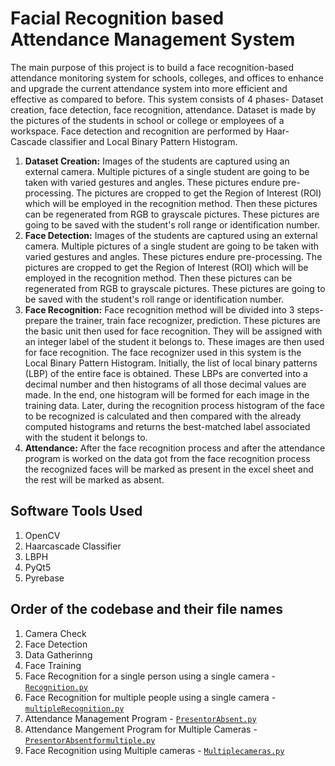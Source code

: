 # Facial Recognition based Attendance Management System

The main purpose of this project is to build a face recognition-based attendance monitoring system for schools, colleges, and offices to enhance and upgrade the current attendance system into more efficient and effective as compared to before.
This system consists of 4 phases- Dataset creation, face detection, face recognition, attendance. Dataset is made by the pictures of the students in school or college or employees of a workspace. Face detection and recognition are performed by Haar-Cascade classifier and Local Binary Pattern Histogram.

1. **Dataset Creation:** Images of the students are captured using an external camera. Multiple pictures of a single student are going to be taken with varied gestures and angles. These pictures endure pre-processing. The pictures are cropped to get the Region of Interest (ROI) which will be employed in the recognition method. Then these pictures can be regenerated from RGB to grayscale pictures. These pictures are going to be saved with the student's roll range or identification number.
2. **Face Detection:** Images of the students are captured using an external camera. Multiple pictures of a single student are going to be taken with varied gestures and angles. These pictures endure pre-processing. The pictures are cropped to get the Region of Interest (ROI) which will be employed in the recognition method. Then these pictures can be regenerated from RGB to grayscale pictures. These pictures are going to be saved with the student's roll range or identification number.
3. **Face Recognition:** Face recognition method will be divided into 3 steps- prepare the trainer, train face recognizer, prediction. These pictures are the basic unit then used for face recognition. They will be assigned with an integer label of the student it belongs to. These images are then used for face recognition. The face recognizer used in this system is the Local Binary Pattern Histogram. Initially, the list of local binary patterns (LBP) of the entire face is obtained. These LBPs are converted into a decimal number and then histograms of all those decimal values are made. In the end, one histogram will be formed for each image in the training data. Later, during the recognition process histogram of the face to be recognized is calculated and then compared with the already computed histograms and returns the best-matched label associated with the student it belongs to.
4. **Attendance:** After the face recognition process and after the attendance program is worked on the data got from the face recognition process the recognized faces will be marked as present in the excel sheet and the rest will be marked as absent.

## Software Tools Used

1. OpenCV
2. Haarcascade Classifier 
3. LBPH
4. PyQt5
5. Pyrebase

## Order of the codebase and their file names

1. Camera Check
2. Face Detection 
3. Data Gatherinng 
4. Face Training
5. Face Recognition for a single person using a single camera - [`Recognition.py`](https://github.com/SathyasriS27/Facial-Recognition-based-Attendance-Management-System---Codes-and-Idea-behind-it/blob/main/5-Recognition.py)
6. Face Recognition for multiple people using a single camera - [`multipleRecognition.py`](https://github.com/SathyasriS27/Facial-Recognition-based-Attendance-Management-System---Codes-and-Idea-behind-it/blob/main/6-multiplerecog.py)
7. Attendance Management Program - [`PresentorAbsent.py`](https://github.com/SathyasriS27/Facial-Recognition-based-Attendance-Management-System---Codes-and-Idea-behind-it/blob/main/7-Presentorabsent.py)
8. Attendance Mangement Program for Multiple Cameras - [`PresentorAbsentformultiple.py`](https://github.com/SathyasriS27/Facial-Recognition-based-Attendance-Management-System---Codes-and-Idea-behind-it/blob/main/8-PresentorAbsentformultiple.py)
9. Face Recognition using Multiple cameras - [`Multiplecameras.py`](https://github.com/SathyasriS27/Facial-Recognition-based-Attendance-Management-System---Codes-and-Idea-behind-it/blob/main/10-multiplecameras.py)
 
